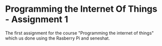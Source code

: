 # Programming the Internet Of Things - Assignment 1
The first assignment for the course "Programming the internet of things" which us done using the Rasberry Pi and seneshat.